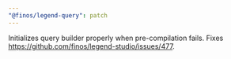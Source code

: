 ```yaml
---
"@finos/legend-query": patch
---
```


Initializes query builder properly when pre-compilation fails. Fixes https://github.com/finos/legend-studio/issues/477. 